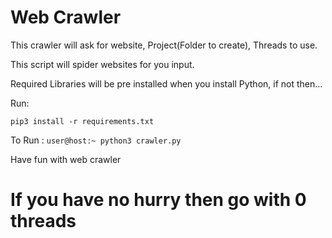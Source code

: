 # Web Crawler

This crawler will ask for website, Project(Folder to create), Threads to use.

This script will spider websites for you input.

Required Libraries will be pre installed when you install Python, if not then...

Run:

`pip3 install -r requirements.txt`

To Run : `user@host:~ python3 crawler.py`

Have fun with web crawler

# If you have no hurry then go with 0 threads
